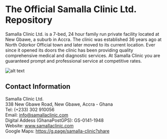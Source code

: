 # The Official Samalla Clinic Ltd. Repository
Samalla Clinic Ltd. is a 7-bed, 24 hour family run private facility located at New Gbawe, a suburb in Accra. The clinic was established 36 years ago at North Odorkor Official town and later moved to its current location. Ever since it opened its doors the clinic has been providing quality comprehensive medical and diagnostic services. At Samalla Clinic you are guaranteed prompt and professional service at competitive rates.

![alt text](https://res.cloudinary.com/drsedusa/image/upload/v1594082170/samalla-entrance_k9duwz.jpg "Samalla Clinic Ltd.")

## Contact Information
Samalla Clinic Ltd.<br/> 
338 New Gbawe Road, New Gbawe, Accra - Ghana<br/>
Tel: (+233) 302 910056<br/>
Email: info@samallaclinic.com<br/>
Digital Addess (GhanaPostGPS): GS-0141-1948<br/>
Website: www.samallaclinic.com<br/>
Google Maps: https://g.page/samalla-clinic?share<br/> 
